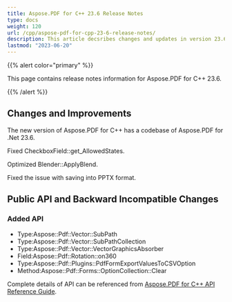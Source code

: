 ```yaml
---
title: Aspose.PDF for C++ 23.6 Release Notes
type: docs
weight: 120
url: /cpp/aspose-pdf-for-cpp-23-6-release-notes/
description: This article decsribes changes and updates in version 23.6 of Aspose.PDF for C++ library
lastmod: "2023-06-20"
---
```

{{% alert color="primary" %}}

This page contains release notes information for Aspose.PDF for C++ 23.6.

{{% /alert %}}

## Changes and Improvements

The new version of Aspose.PDF for C++ has a codebase of Aspose.PDF for .Net 23.6.

Fixed CheckboxField::get_AllowedStates.

Optimized Blender::ApplyBlend.

Fixed the issue with saving into PPTX format.

## Public API and Backward Incompatible Changes

### Added API

* Type:Aspose::Pdf::Vector::SubPath
* Type:Aspose::Pdf::Vector::SubPathCollection
* Type:Aspose::Pdf::Vector::VectorGraphicsAbsorber
* Field:Aspose::Pdf::Rotation::on360
* Type:Aspose::Pdf::Plugins::PdfFormExportValuesToCSVOption
* Method:Aspose::Pdf::Forms::OptionCollection::Clear

Complete details of API can be referenced from [Aspose.PDF for C++ API Reference Guide](https://reference.aspose.com/pdf/cpp).

